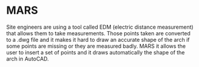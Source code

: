 # MARS

Site engineers are using a tool called EDM (electric distance measurement) that allows them to take measurements. Those points taken are converted to a .dwg file and it makes it hard to draw an accurate shape of the arch if some points are missing or they are measured badly.
MARS it allows the user to insert a set of points and it draws automatically the shape of the arch in AutoCAD.
